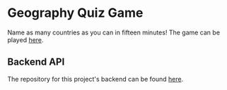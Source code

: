 # Geography Quiz Game

Name as many countries as you can in fifteen minutes! The game can be played [here](http://dvance-countries-quiz.netlify.app).

## Backend API

The repository for this project's backend can be found [here](https://github.com/derekvance21/countries-game-api).
